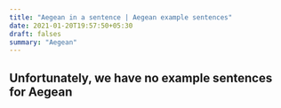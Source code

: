```yaml
---
title: "Aegean in a sentence | Aegean example sentences"
date: 2021-01-20T19:57:50+05:30
draft: falses
summary: "Aegean"
---
```

## Unfortunately, we have no example sentences for Aegean                 
